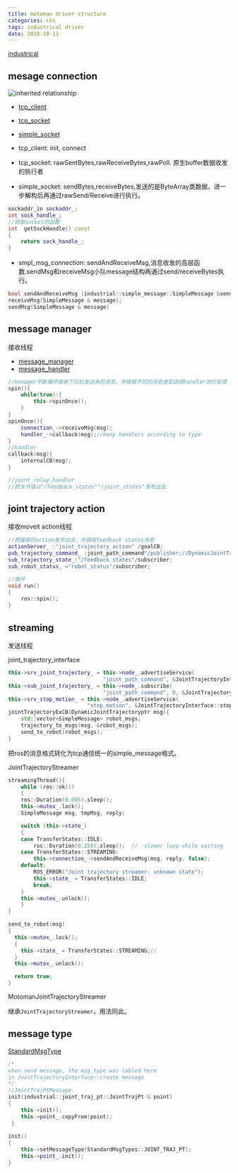 ```yaml
---
title: motoman driver structure
categories: ros
tags: industrical driver
date: 2018-10-11
---
```


[industrical](http://docs.ros.org/kinetic/api/simple_message/html/namespaceindustrial.html)

## mesage connection

![inherited relationship](http://docs.ros.org/kinetic/api/simple_message/html/classindustrial_1_1smpl__msg__connection_1_1SmplMsgConnection__inherit__graph.png)

- [tcp_client](http://docs.ros.org/kinetic/api/simple_message/html/classindustrial_1_1tcp__client_1_1TcpClient.html#a08dfcd76a00fbb7358fe4d64b184e72b)
- [tcp_socket](http://docs.ros.org/kinetic/api/simple_message/html/classindustrial_1_1tcp__socket_1_1TcpSocket.html)
- [simple_socket](http://docs.ros.org/kinetic/api/simple_message/html/classindustrial_1_1simple__socket_1_1SimpleSocket.html)

- tcp_client: init, connect
- tcp_socket: rawSentBytes,rawReceiveBytes,rawPoll. 原生buffer数据收发的执行者
- simple_socket: sendBytes,receiveBytes,发送的是ByteArray类数据，进一步解构后再通过rawSend/Receive进行执行。
```c++
sockaddr_in sockaddr_;
int sock_handle_;
//获取socket的函数
int  getSockHandle() const
{
	return sock_handle_;
}
```
- smpl_msg_connection: sendAndReceiveMsg,消息收发的高层函数.sendMsg和receiveMsg小队message结构再通过send/receiveBytes执行。
```c++
bool sendAndReceiveMsg (industrial::simple_message::SimpleMessage &send, industrial::simple_message::SimpleMessage &recv, bool verbose=false)
receiveMsg(SimpleMessage & message);
sendMsg(SimpleMessage & message)
```

## message manager

接收线程

- [message_manager](http://docs.ros.org/kinetic/api/simple_message/html/classindustrial_1_1message__manager_1_1MessageManager.html)
- [message_handler](http://docs.ros.org/kinetic/api/simple_message/html/classindustrial_1_1message__handler_1_1MessageHandler.html)

```c++
//manager不断循环接收下位机发送来的消息，并根据不同的消息类型选择handler进行处理
spin(){
	while(true):{
		this->spinOnce();
	}
}
spinOnce(){
	connection_->receiveMsg(msg);
	handler_->callback(msg);//many handlers according to type
}
//handler
callback(msg){
	internalCB(msg);
}

//joint_relay_handler
//把关节值以"/feedback_states""/joint_states"发布出去

```

## joint trajectory action

接收moveit action线程

```c++
//把接收的action发布出去，并接收feedback states消息
actionServer_ :"joint_trajectory_action" /goalCB;
pub_trajectory_command_ :joint_path_command"/publisher;//DynamicJointTrajectory
sub_trajectory_state_:"/feedback_states"/subscriber;
sub_robot_status_ ="robot_status"/subscriber; 

//循环
void run()
{
	ros::spin();
}
```
## streaming

发送线程

joint_trajectory_interface

```c++
this->srv_joint_trajectory_ = this->node_.advertiseService(
                              "joint_path_command", &JointTrajectoryInterface::jointTrajectoryExCB, this);
this->sub_joint_trajectory_ = this->node_.subscribe(
                              "joint_path_command", 0, &JointTrajectoryInterface::jointTrajectoryExCB, this);
this->srv_stop_motion_ = this->node_.advertiseService(
                         "stop_motion", &JointTrajectoryInterface::stopMotionCB, this);
jointTrajectoryExCB(DynamicJointTrajectoryptr msg){
	std::vector<SimpleMessage> robot_msgs;
  	trajectory_to_msgs(msg, &robot_msgs);
  	send_to_robot(robot_msgs);
}                       
```
把ros的消息格式转化为tcp通信统一的simple_message格式。

JointTrajectoryStreamer

```c++
streamingThread(){
	while (ros::ok())
	{
	ros::Duration(0.005).sleep();
	this->mutex_.lock();
	SimpleMessage msg, tmpMsg, reply;

	switch (this->state_)
	{
	case TransferStates::IDLE:
		ros::Duration(0.250).sleep();  //  slower loop while waiting
	case TransferStates::STREAMING:
		this->connection_->sendAndReceiveMsg(msg, reply, false);
	default:
		ROS_ERROR("Joint trajectory streamer: unknown state");
		this->state_ = TransferStates::IDLE;
		break;
	}
	this->mutex_.unlock();
	}
}

send_to_robot(msg)
{
  this->mutex_.lock();
  {
    this->state_ = TransferStates::STREAMING;//
  }
  this->mutex_.unlock();

  return true;
}
```

MotomanJointTrajectoryStreamer

继承`JointTrajectoryStreamer`，用法同此。

## message type

[StandardMsgType](http://docs.ros.org/kinetic/api/simple_message/html/simple__message_8h_source.html)

```c++
/*
when send message, the msg_type was labled here
in JointTrajectoryInterface::create_message
*/
//JointTrajPtMessage
init(industrial::joint_traj_pt::JointTrajPt & point)
{
	this->init();
	this->point_.copyFrom(point);
 }
 
init()
{
	this->setMessageType(StandardMsgTypes::JOINT_TRAJ_PT);
	this->point_.init();
}
```

